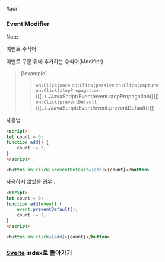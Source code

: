 #aor
### Event Modifier
>[!note]
>이벤트 수식어
>
>이벤트 구문 뒤에 추가하는 수식어(Modifier)

>[!example]
>>`on:Click|once`
>>`on:Click|passive`
>>`on:Click|capture`
>>`on:Click|stopPropagation` ([[../../JavaScript/Event/event.stopPropagation()]])
>>`on:Click|preventDefault` ([[../../JavaScript/Event/event.preventDefault()]])

사용법 :
```html
<script>
let count = 0;
function add() {
	count += 1;
}
</script>

<button on:click|preventDefault={add}>{count}</button>
```

사용하지 않았을 경우 :
```html
<script>
let count = 0;
function add(event) {
	event.preventDefault();
	count += 1;
}
</script>

<button on:click={add}>{count}</button>
```

### [Svelte](../../../Dev-Index/Svelte.md) index로 돌아가기